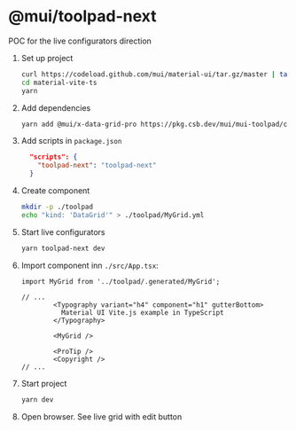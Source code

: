 # @mui/toolpad-next

POC for the live configurators direction

1. Set up project

   ```bash
   curl https://codeload.github.com/mui/material-ui/tar.gz/master | tar -xz --strip=2 material-ui-master/examples/material-vite-ts
   cd material-vite-ts
   yarn
   ```

1. Add dependencies

   ```bash
   yarn add @mui/x-data-grid-pro https://pkg.csb.dev/mui/mui-toolpad/commit/817b15a5/@mui/toolpad-next
   ```

1. Add scripts in `package.json`

   ```json
     "scripts": {
       "toolpad-next": "toolpad-next"
     }
   ```

1. Create component

   ```bash
   mkdir -p ./toolpad
   echo "kind: 'DataGrid'" > ./toolpad/MyGrid.yml
   ```

1. Start live configurators

   ```bash
   yarn toolpad-next dev
   ```

1. Import component inn `./src/App.tsx`:

   ```tsx
   import MyGrid from '../toolpad/.generated/MyGrid';

   // ...
           <Typography variant="h4" component="h1" gutterBottom>
             Material UI Vite.js example in TypeScript
           </Typography>

           <MyGrid />

           <ProTip />
           <Copyright />
   // ...
   ```

1. Start project

   ```bash
   yarn dev
   ```

1. Open browser. See live grid with edit button
